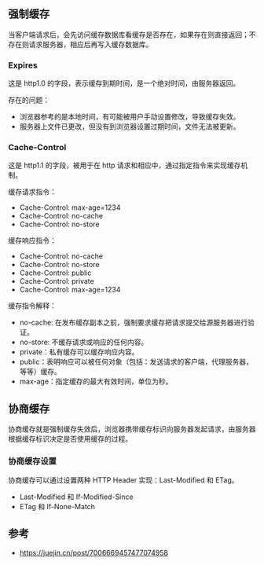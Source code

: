 ## 强制缓存

当客户端请求后，会先访问缓存数据库看缓存是否存在，如果存在则直接返回；不存在则请求服务器，相应后再写入缓存数据库。

### Expires

这是 http1.0 的字段，表示缓存到期时间，是一个绝对时间，由服务器返回。

存在的问题：

- 浏览器参考的是本地时间，有可能被用户手动设置修改，导致缓存失效。
- 服务器上文件已更改，但没有到浏览器设置过期时间，文件无法被更新。

### Cache-Control

这是 http1.1 的字段，被用于在 http 请求和相应中，通过指定指令来实现缓存机制。

缓存请求指令：

- Cache-Control: max-age=1234
- Cache-Control: no-cache
- Cache-Control: no-store

缓存响应指令：

- Cache-Control: no-cache
- Cache-Control: no-store
- Cache-Control: public
- Cache-Control: private
- Cache-Control: max-age=1234

缓存指令解释：

- no-cache: 在发布缓存副本之前，强制要求缓存把请求提交给源服务器进行验证。
- no-store: 不缓存请求或响应的任何内容。
- private：私有缓存可以缓存响应内容。
- public：表明响应可以被任何对象（包括：发送请求的客户端，代理服务器，等等）缓存。
- max-age：指定缓存的最大有效时间，单位为秒。

## 协商缓存

协商缓存就是强制缓存失效后，浏览器携带缓存标识向服务器发起请求，由服务器根据缓存标识决定是否使用缓存的过程。

### 协商缓存设置

协商缓存可以通过设置两种 HTTP Header 实现：Last-Modified 和 ETag。

- Last-Modified 和 If-Modified-Since
- ETag 和 If-None-Match

## 参考

- https://juejin.cn/post/7006669457477074958
